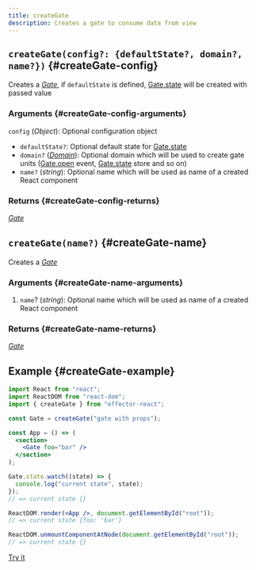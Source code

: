 ```yaml
---
title: createGate
description: Creates a gate to consume data from view
---
```


## `createGate(config?: {defaultState?, domain?, name?})` {#createGate-config}

Creates a [_Gate_](/en/api/effector-react/Gate), if `defaultState` is defined, [Gate.state](/en/api/effector-react/Gate#state) will be created with passed value

### Arguments {#createGate-config-arguments}

`config` (_Object_): Optional configuration object

- `defaultState?`: Optional default state for [Gate.state](/en/api/effector-react/Gate#state)
- `domain?` ([_Domain_](/en/api/effector/Domain)): Optional domain which will be used to create gate units ([Gate.open](/en/api/effector-react/Gate#open) event, [Gate.state](/en/api/effector-react/Gate#state) store and so on)
- `name?` (_string_): Optional name which will be used as name of a created React component

### Returns {#createGate-config-returns}

[_Gate_](/en/api/effector-react/Gate)

## `createGate(name?)` {#createGate-name}

Creates a [_Gate_](/en/api/effector-react/Gate)

### Arguments {#createGate-name-arguments}

1. `name`? (_string_): Optional name which will be used as name of a created React component

### Returns {#createGate-name-returns}

[_Gate_](/en/api/effector-react/Gate)

## Example {#createGate-example}

```jsx
import React from "react";
import ReactDOM from "react-dom";
import { createGate } from "effector-react";

const Gate = createGate("gate with props");

const App = () => (
  <section>
    <Gate foo="bar" />
  </section>
);

Gate.state.watch((state) => {
  console.log("current state", state);
});
// => current state {}

ReactDOM.render(<App />, document.getElementById("root"));
// => current state {foo: 'bar'}

ReactDOM.unmountComponentAtNode(document.getElementById("root"));
// => current state {}
```

[Try it](https://share.effector.dev/mMZSQclh)
